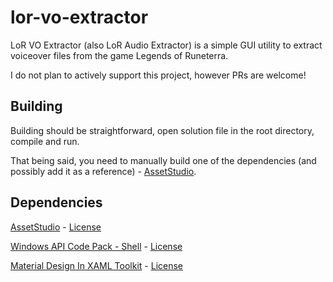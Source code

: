 # lor-vo-extractor

LoR VO Extractor (also LoR Audio Extractor) is a simple GUI utility to extract voiceover files from the game Legends of Runeterra.

I do not plan to actively support this project, however PRs are welcome!


## Building

Building should be straightforward, open solution file in the root directory, compile and run.

That being said, you need to manually build one of the dependencies (and possibly add it as a reference) - [AssetStudio](https://github.com/493msi/AssetStudio).

## Dependencies

[AssetStudio](https://github.com/493msi/AssetStudio) - [License](https://github.com/493msi/AssetStudio/blob/master/LICENSE)

[Windows API Code Pack - Shell](https://github.com/contre/Windows-API-Code-Pack-1.1) - [License](https://github.com/contre/Windows-API-Code-Pack-1.1/blob/master/LICENSE)

[Material Design In XAML Toolkit](https://github.com/MaterialDesignInXAML/MaterialDesignInXamlToolkit) - [License](https://github.com/MaterialDesignInXAML/MaterialDesignInXamlToolkit/blob/master/LICENSE)
